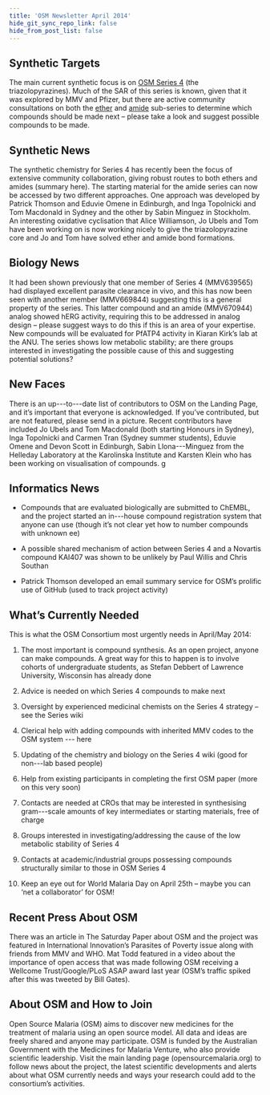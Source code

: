 ```yaml
---
title: 'OSM Newsletter April 2014'
hide_git_sync_repo_link: false
hide_from_post_list: false
---
```


## Synthetic Targets

 The main current synthetic focus is on [OSM Series 4](https://openwetware.org/wiki/OpenSourceMalaria:Triazolopyrazine_(TP)_Series) (the triazolopyrazines). Much of the SAR of this series is known, given that it was explored by MMV and Pfizer, but there are active community consultations on both the [ether](http://malaria.ourexperiment.org/the_osm_blog/9601) and [amide](http://malaria.ourexperiment.org/the_osm_blog/9519) sub-series to determine which compounds should be made next – please take a look and suggest possible compounds to be made. 

## Synthetic News

The synthetic chemistry for Series 4 has recently been the focus of extensive community collaboration, giving robust routes to both ethers and amides (summary here). The starting material for the amide series can now be accessed by two different approaches. One approach was developed by Patrick Thomson and Eduvie Omene in Edinburgh, and Inga Topolnicki and Tom Macdonald in Sydney and the other by Sabin Minguez in Stockholm. An interesting oxidative cyclisation that Alice Williamson, Jo Ubels and Tom have been working on is now working nicely to give the triazolopyrazine core and Jo and Tom have solved ether and amide bond formations.  

## Biology News

It had been shown previously that one member of Series 4 (MMV639565) had displayed excellent parasite clearance in vivo, and this has now been seen with another member (MMV669844) suggesting this is a general property of the series. This latter compound and an amide (MMV670944) analog showed hERG activity, requiring this to be addressed in analog design – please suggest ways to do this if this is an area of your expertise. New compounds will be evaluated for PfATP4 activity in Kiaran Kirk’s lab at the ANU. The series shows low metabolic stability; are there groups interested in investigating the possible cause of this and suggesting potential solutions?  

## New Faces

There is an up---to---date list of contributors to OSM on the Landing Page, and it’s important that everyone is acknowledged. If you’ve contributed, but are not featured, please send in a picture. Recent contributors have included Jo Ubels and Tom Macdonald (both starting Honours in Sydney), Inga Topolnicki and Carmen Tran (Sydney summer students), Eduvie Omene and Devon Scott in Edinburgh, Sabin Llona---Minguez from the Helleday Laboratory at the Karolinska Institute and Karsten Klein who has been working on visualisation of compounds. g  

## Informatics News

* Compounds that are evaluated biologically are submitted to ChEMBL, and the project started an in---house compound registration system that anyone can use (though it’s not clear yet how to number compounds with unknown ee)  

* A possible shared mechanism of action between Series 4 and a Novartis compound KAI407 was shown to be unlikely by Paul Willis and Chris Southan  

* Patrick Thomson developed an email summary service for OSM’s prolific use of GitHub (used to track project activity)  

## What’s Currently Needed

This is what the OSM Consortium most urgently needs in April/May 2014:  

1. The most important is compound synthesis. As an open project, anyone can make compounds. A great way for this to happen is to involve cohorts of undergraduate students, as Stefan Debbert of Lawrence University, Wisconsin has already done  

2. Advice is needed on which Series 4 compounds to make next  

3. Oversight by experienced medicinal chemists on the Series 4 strategy – see the Series wiki  

4. Clerical help with adding compounds with inherited MMV codes to the OSM system --- here  

5. Updating of the chemistry and biology on the Series 4 wiki (good for non---lab based people)  

6. Help from existing participants in completing the first OSM paper (more on this very soon)  

7. Contacts are needed at CROs that may be interested in synthesising gram---scale amounts of key intermediates or starting materials, free of charge  

8. Groups interested in investigating/addressing the cause of the low metabolic stability of Series 4  

9. Contacts at academic/industrial groups possessing compounds structurally similar to those in OSM Series 4  

10. Keep an eye out for World Malaria Day on April 25th – maybe you can ‘net a collaborator’ for OSM!  

## Recent Press About OSM

There was an article in The Saturday Paper about OSM and the project was featured in International Innovation’s Parasites of Poverty issue along with friends from MMV and WHO. Mat Todd featured in a video about the importance of open access that was made following OSM receiving a Wellcome Trust/Google/PLoS ASAP award last year (OSM’s traffic spiked after this was tweeted by Bill Gates).  

## About OSM and How to Join  

Open Source Malaria (OSM) aims to discover new medicines for the treatment of malaria using an open source model. All data and ideas are freely shared and anyone may participate. OSM is funded by the Australian Government with the Medicines for Malaria Venture, who also provide scientific leadership. Visit the main landing page (opensourcemalaria.org) to follow news about the project, the latest scientific developments and alerts about what OSM currently needs and ways your research could add to the consortium’s activities. 
